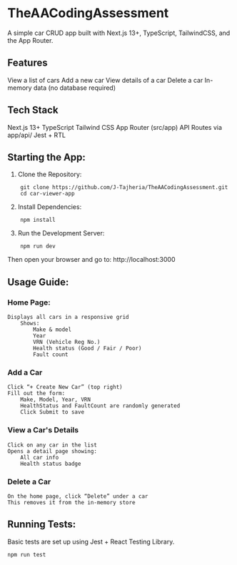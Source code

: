 # TheAACodingAssessment

A simple car CRUD app built with Next.js 13+, TypeScript, TailwindCSS, and the App Router.

## Features
View a list of cars
Add a new car
View details of a car
Delete a car
In-memory data (no database required)

## Tech Stack

Next.js 13+
TypeScript
Tailwind CSS
App Router (src/app)
API Routes via app/api/
Jest + RTL

## Starting the App:
1. Clone the Repository:
```
    git clone https://github.com/J-Tajheria/TheAACodingAssessment.git
    cd car-viewer-app
```

2. Install Dependencies:
```
    npm install
```

3.  Run the Development Server:
```
    npm run dev
```
Then open your browser and go to:
    http://localhost:3000

## Usage Guide:
### Home Page:
    Displays all cars in a responsive grid
        Shows:
            Make & model
            Year
            VRN (Vehicle Reg No.)
            Health status (Good / Fair / Poor)
            Fault count

### Add a Car
    Click “+ Create New Car” (top right)
    Fill out the form:
        Make, Model, Year, VRN
        HealthStatus and FaultCount are randomly generated
        Click Submit to save

### View a Car's Details
    Click on any car in the list
    Opens a detail page showing:
        All car info
        Health status badge

### Delete a Car
    On the home page, click “Delete” under a car
    This removes it from the in-memory store

## Running Tests:
Basic tests are set up using Jest + React Testing Library.
```
npm run test
```
